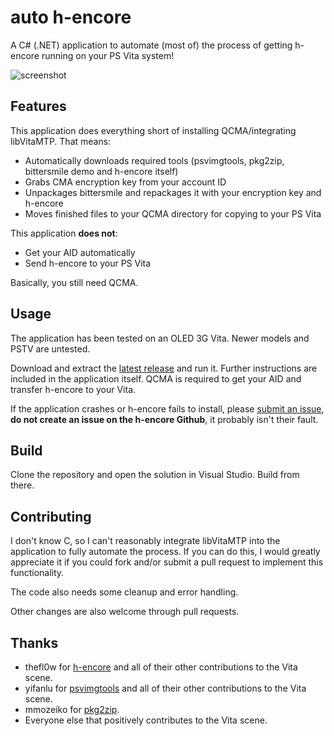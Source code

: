 # auto h-encore
A C# (.NET) application to automate (most of) the process of getting h-encore running on your PS Vita system!

![screenshot](https://puu.sh/APo40/a82dc57a6d.png "screenshot")

## Features
This application does everything short of installing QCMA/integrating libVitaMTP. That means:

 - Automatically downloads required tools (psvimgtools, pkg2zip, bittersmile demo and h-encore itself)
 - Grabs CMA encryption key from your account ID
 - Unpackages bittersmile and repackages it with your encryption key and h-encore
 - Moves finished files to your QCMA directory for copying to your PS Vita
 
This application **does not**:
 
 - Get your AID automatically
 - Send h-encore to your PS Vita
 
Basically, you still need QCMA.

## Usage

The application has been tested on an OLED 3G Vita. Newer models and PSTV are untested.

Download and extract the [latest release](https://github.com/noahc3/auto-h-encore/releases "latest release") and run it. Further instructions are included in the application itself. QCMA is required to get your AID and transfer h-encore to your Vita.

If the application crashes or h-encore fails to install, please [submit an issue](http://https://github.com/noahc3/auto-h-encore/issues "submit an issue"), **do not create an issue on the h-encore Github**, it probably isn't their fault.

## Build

Clone the repository and open the solution in Visual Studio. Build from there.

## Contributing

I don't know C, so I can't reasonably integrate libVitaMTP into the application to fully automate the process. If you can do this, I would greatly appreciate it if you could fork and/or submit a pull request to implement this functionality. 

The code also needs some cleanup and error handling.

Other changes are also welcome through pull requests.

## Thanks
 - thefl0w for [h-encore](https://github.com/TheOfficialFloW/h-encore "h-encore") and all of their other contributions to the Vita scene.
 - yifanlu for [psvimgtools](https://github.com/yifanlu/psvimgtools/) and all of their other contributions to the Vita scene.
 - mmozeiko for [pkg2zip](https://github.com/mmozeiko/pkg2zip "pkg2zip").
 - Everyone else that positively contributes to the Vita scene.
